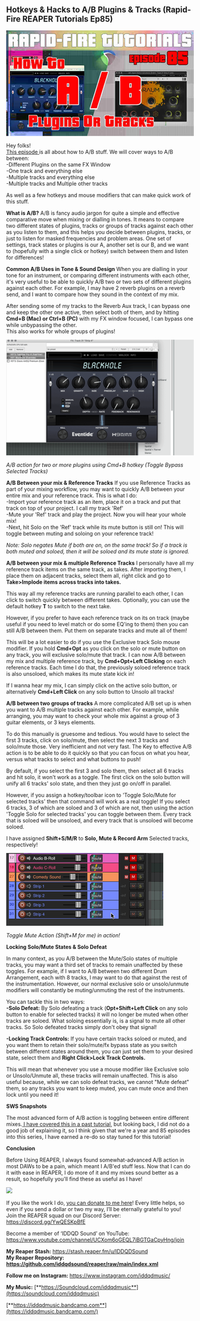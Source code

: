 ## Hotkeys & Hacks to A/B Plugins & Tracks (Rapid-Fire REAPER Tutorials Ep85)

![](/blog/rfrt/85/39.jpg)

Hey folks!  
 [This episode ](https://youtu.be/3EhIoFe3vEY)is all about how to A/B stuff. We will cover ways to A/B between:  
-Different Plugins on the same FX Window  
-One track and everything else  
-Multiple tracks and everything else  
-Multiple tracks and Multiple other tracks

As well as a few hotkeys and mouse modifiers that can make quick work of this stuff.

**What is A/B?**
A/B is fancy audio jargon for quite a simple and effective comparative move when mixing or dialling in tones. It means to compare two different states of plugins, tracks or groups of tracks against each other as you listen to them, and this helps you decide between plugins, tracks, or just to listen for masked frequencies and problem areas. One set of settings, track states or plugins is our A, another set is our B, and we want to (hopefully with a single click or hotkey) switch between them and listen for differences!

**Common A/B Uses in Tone & Sound Design**
When you are dialling in your tone for an instrument, or comparing different instruments with each other, it's very useful to be able to quickly A/B two or two sets of different plugins against each other. For example, I may have 2 reverb plugins on a reverb send, and I want to compare how they sound in the context of my mix.

After sending some of my tracks to the Reverb Aux track, I can bypass one and keep the other one active, then select both of them, and by hitting **Cmd+B (Mac) or Ctrl+B (PC)** with my FX window focused, I can bypass one while unbypassing the other.  
 This also works for whole groups of plugins!

![](/blog/rfrt/85/40.gif)

_A/B action for two or more plugins using Cmd+B hotkey (Toggle Bypass Selected Tracks)_

**A/B Between your mix & Reference Tracks**
If you use Reference Tracks as part of your mixing workflow, you may want to quickly A/B between your entire mix and your reference track. This is what I do:  
-Import your reference track as an item, place it on a track and put that track on top of your project. I call my track 'Ref'  
-Mute your 'Ref' track and play the project. Now you will hear your whole mix!  
-Next, hit Solo on the 'Ref' track while its mute button is still on! This will toggle between muting and soloing on your reference track!

_Note: Solo negates Mute if both are on, on the same track! So if a track is both muted and soloed, then it will be soloed and its mute state is ignored._

**A/B between your mix & multiple Reference Tracks**
I personally have all my reference track items on the same track, as takes. After importing them, I place them on adjacent tracks, select them all, right click and go to **Take>Implode items across tracks into takes.**

This way all my reference tracks are running parallel to each other, I can click to switch quickly between different takes. Optionally, you can use the default hotkey **T** to switch to the next take.

However, if you prefer to have each reference track on its on track (maybe useful if you need to level match or do some EQ'ing to them) then you can still A/B between them. Put them on separate tracks and mute all of them!

This will be a lot easier to do if you use the Exclusive track Solo mouse modifier. If you hold **Cmd+Opt** as you click on the solo or mute button on any track, you will exclusive solo/mute that track. I can now A/B between my mix and multiple reference track, by **Cmd+Opt+Left Clicking** on each reference tracks. Each time I do that, the previously soloed reference track is also unsoloed, which makes its mute state kick in!

If I wanna hear my mix, I can simply click on the active solo button, or alternatively **Cmd+Left Click** on any solo button to Unsolo all tracks!

**A/B between two groups of tracks**
A more complicated A/B set up is when you want to A/B multiple tracks against each other. For example, while arranging, you may want to check your whole mix against a group of 3 guitar elements, or 3 keys elements.

To do this manually is gruesome and tedious. You would have to select the first 3 tracks, click on solo/mute, then select the next 3 tracks and solo/mute those. Very inefficient and not very fast. The Key to effective A/B action is to be able to do it quickly so that you can focus on what you hear, versus what tracks to select and what buttons to push!

By default, if you select the first 3 and solo them, then select all 6 tracks and hit solo, it won't work as a toggle. The first click on the solo button will unify all 6 tracks' solo state, and then they just go on/off in parallel.

However, if you assign a hotkey/toolbar icon to 'Toggle Solo/Mute for selected tracks' then that command will work as a real toggle! If you select 6 tracks, 3 of which are soloed and 3 of which are not, then using the action 'Toggle Solo for selected tracks' you can toggle between them. Every track that is soloed will be unsoloed, and every track that is unsoloed will become soloed.

I have assigned **Shift+S/M/R** to **Solo, Mute & Record Arm** Selected tracks, respectively!

![](/blog/rfrt/85/41.gif)

_Toggle Mute Action (Shift+M for me) in action!_

**Locking Solo/Mute States & Solo Defeat**

In many context, as you A/B between the Mute/Solo states of multiple tracks, you may want a third set of tracks to remain unaffected by these toggles. For example, if I want to A/B between two different Drum Arrangement, each with 8 tracks, I may want to do that against the rest of the instrumentation. However, our normal exclusive solo or unsolo/unmute modifiers will constantly be muting/unmuting the rest of the instruments.

You can tackle this in two ways:  
 **-Solo Defeat:** By Solo defeating a track (**Opt+Shift+Left Click** on any solo button to enable for selected tracks) it will no longer be muted when other tracks are soloed. What soloing essentially is, is a signal to mute all other tracks. So Solo defeated tracks simply don't obey that signal!

**-Locking Track Controls:** If you have certain tracks soloed or muted, and you want them to retain their solo/mute/fx bypass state as you switch between different states around them, you can just set them to your desired state, select them and **Right Click>Lock Track Controls.**

This will mean that whenever you use a mouse modifier like Exclusive solo or Unsolo/Unmute all, these tracks will remain unaffected. This is also useful because, while we can solo defeat tracks, we cannot "Mute defeat" them, so any tracks you want to keep muted, you can mute once and then lock until you need it!

**SWS Snapshots**

The most advanced form of A/B action is toggling between entire different mixes.[ I have covered this in a past tutorial](https://www.youtube.com/watch?v=DsWC4XbVXSA), but looking back, I did not do a good job of explaining it, so I think given that we're a year and 85 episodes into this series, I have earned a re-do so stay tuned for this tutorial!

**Conclusion**

Before Using REAPER, I always found somewhat-advanced A/B action in most DAWs to be a pain, which meant I A/B'ed stuff less. Now that I can do it with ease in REAPER, I do more of it and my mixes sound better as a result, so hopefully you'll find these as useful as I have!

<youtube id="3EhIoFe3vEY"></youtube>

![](/blog/rfrt/85/8.png)

If you like the work I do, [you can donate to me here](http://www.buymeacoffee.com/iddqdsound)! Every little helps, so even if you send a dollar or two my way, I’ll be eternally grateful to you!  
 Join the REAPER squad on our Discord Server:  
<https://discord.gg/YwQESKpBfE>

Become a member of ‘IDDQD Sound’ on YouTube: <https://www.youtube.com/channel/UCXom6oGEQL7iBGTGaCpyHng/join>

**My Reaper Stash:** <https://stash.reaper.fm/u/IDDQDSound>  
**My Reaper Repository: https://github.com/iddqdsound/reaper/raw/main/index.xml**

**Follow me on Instagram:** <https://www.instagram.com/iddqdmusic/>

**My Music:** [**https://Soundcloud.com/iddqdmusic**](https://soundcloud.com/iddqdmusic)

[ ](https://soundcloud.com/iddqdmusic) [**https://iddqdmusic.bandcamp.com**](https://iddqdmusic.bandcamp.com/)

